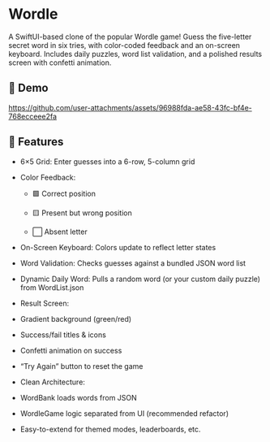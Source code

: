 # Wordle

A SwiftUI-based clone of the popular Wordle game! Guess the five-letter secret word in six tries, with color-coded feedback and an on-screen keyboard. Includes daily puzzles, word list validation, and a polished results screen with confetti animation.

## 📝 Demo

https://github.com/user-attachments/assets/96988fda-ae58-43fc-bf4e-768ecceee2fa

## 🚀 Features

* 6×5 Grid: Enter guesses into a 6-row, 5-column grid

* Color Feedback:

  * 🟩 Correct position

  * 🟨 Present but wrong position

  * ⬜ Absent letter

* On-Screen Keyboard: Colors update to reflect letter states

* Word Validation: Checks guesses against a bundled JSON word list

* Dynamic Daily Word: Pulls a random word (or your custom daily puzzle) from WordList.json

* Result Screen:

 * Gradient background (green/red)

 * Success/fail titles & icons

 * Confetti animation on success

 * “Try Again” button to reset the game

* Clean Architecture:

 * WordBank loads words from JSON

 * WordleGame logic separated from UI (recommended refactor)

 * Easy-to-extend for themed modes, leaderboards, etc.
